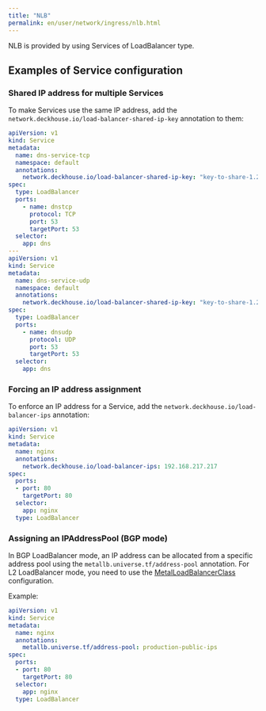 ```yaml
---
title: "NLB"
permalink: en/user/network/ingress/nlb.html
---
```


NLB is provided by using Services of LoadBalancer type.

## Examples of Service configuration

### Shared IP address for multiple Services

To make Services use the same IP address, add the `network.deckhouse.io/load-balancer-shared-ip-key` annotation to them:

```yaml
apiVersion: v1
kind: Service
metadata:
  name: dns-service-tcp
  namespace: default
  annotations:
    network.deckhouse.io/load-balancer-shared-ip-key: "key-to-share-1.2.3.4"
spec:
  type: LoadBalancer
  ports:
    - name: dnstcp
      protocol: TCP
      port: 53
      targetPort: 53
  selector:
    app: dns
---
apiVersion: v1
kind: Service
metadata:
  name: dns-service-udp
  namespace: default
  annotations:
    network.deckhouse.io/load-balancer-shared-ip-key: "key-to-share-1.2.3.4"
spec:
  type: LoadBalancer
  ports:
    - name: dnsudp
      protocol: UDP
      port: 53
      targetPort: 53
  selector:
    app: dns
```

### Forcing an IP address assignment

To enforce an IP address for a Service, add the `network.deckhouse.io/load-balancer-ips` annotation:

```yaml
apiVersion: v1
kind: Service
metadata:
  name: nginx
  annotations:
    network.deckhouse.io/load-balancer-ips: 192.168.217.217
spec:
  ports:
  - port: 80
    targetPort: 80
  selector:
    app: nginx
  type: LoadBalancer
```

### Assigning an IPAddressPool (BGP mode)

In BGP LoadBalancer mode, an IP address can be allocated from a specific address pool
using the `metallb.universe.tf/address-pool` annotation.
For L2 LoadBalancer mode, you need to use the [MetalLoadBalancerClass](../../../admin/configuration/network/ingress/nlb/metallb.html#example-of-using-metallb-in-l2-loadbalancer-mode) configuration.

Example:

```yaml
apiVersion: v1
kind: Service
metadata:
  name: nginx
  annotations:
    metallb.universe.tf/address-pool: production-public-ips
spec:
  ports:
  - port: 80
    targetPort: 80
  selector:
    app: nginx
  type: LoadBalancer
```

